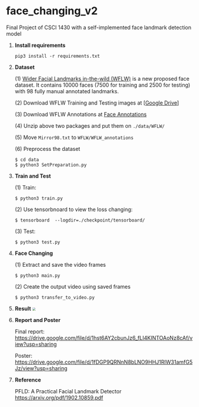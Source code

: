 # face_changing_v2
Final Project of CSCI 1430 with a self-implemented face landmark detection model

1. **Install requirements**

   ```shell
   pip3 install -r requirements.txt
   ```

2. **Dataset**

   (1) [Wider Facial Landmarks in-the-wild (WFLW)](https://wywu.github.io/projects/LAB/WFLW.html) is a new proposed face dataset. It contains 10000 faces (7500 for training and 2500 for testing)  with 98 fully manual annotated landmarks.

   (2) Download WFLW Training and Testing images at [[Google Drive](https://drive.google.com/file/d/1hzBd48JIdWTJSsATBEB_eFVvPL1bx6UC/view?usp=sharing)]

   (3) Download WFLW Annotations at  [Face Annotations](https://wywu.github.io/projects/LAB/support/WFLW_annotations.tar.gz)

   (4) Unzip above two packages and put them on `./data/WFLW/`

   (5) Move `Mirror98.txt` to `WFLW/WFLW_annotations`

   (6) Preprocess the dataset

   ```shell
   $ cd data 
   $ python3 SetPreparation.py
   ```

3. **Train and Test**

   (1) Train:

   ```shell
   $ python3 train.py
   ```

   (2) Use tensorbnoard to view the loss changing:

   ```shell
   $ tensorboard  --logdir=./checkpoint/tensorboard/
   ```

   (3) Test:

   ```shell
   $ python3 test.py
   ```


4. **Face Changing**

   (1) Extract and save the video frames

   ```shell
   $ python3 main.py
   ```

   (2) Create the output video using saved frames

   ```shell
   $ python3 transfer_to_video.py
   ```

5. **Result**
   <img src="images/output.gif" style="zoom:50%;" />
 
6. **Report and Poster**

   Final report: https://drive.google.com/file/d/1hst6AY2cbunJz6_fLI4KINTOAoNz8cAf/view?usp=sharing
   
   Poster: https://drive.google.com/file/d/1fDGP9QRNnN8bLNO9HHJ1RIW31amfG5Jz/view?usp=sharing

7. **Reference**

   PFLD: A Practical Facial Landmark Detector https://arxiv.org/pdf/1902.10859.pdf

   

